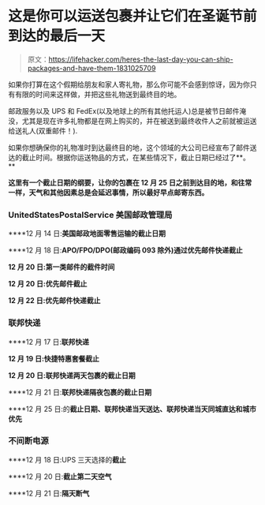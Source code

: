 # 这是你可以运送包裹并让它们在圣诞节前到达的最后一天

> 原文：<https://lifehacker.com/heres-the-last-day-you-can-ship-packages-and-have-them-1831025709>

如果你打算在这个假期给朋友和家人寄礼物，那么你可能不会感到惊讶，因为你只有有限的时间来这样做，并把这些礼物送到最终目的地。



邮政服务以及 UPS 和 FedEx(以及地球上的所有其他托运人)总是被节日邮件淹没，尤其是现在许多礼物都是在网上购买的，并在被送到最终收件人之前就被运送给送礼人(双重邮件！).

如果你想确保你的礼物准时到达最终目的地，这个领域的大公司已经宣布了邮件送达的截止时间。根据你运送物品的方式，在某些情况下，截止日期已经过了**。**

**这里有一个截止日期的纲要，让你的包裹在 12 月 25 日之前到达目的地，和往常一样，天气和其他因素总是会延迟事情，所以最好早点邮寄东西。**

### **UnitedStatesPostalService 美国邮政管理局**

****12 月 14 日:**美国邮政地面零售运输的截止日期**

****12 月 18 日:**APO/FPO/DPO(邮政编码 093 除外)通过优先邮件快递截止**

**12 月 20 日:第一类邮件的截件时间**

**12 月 20 日:优先邮件截止**

**12 月 22 日:优先邮件快递截止**

### **联邦快递**

****12 月 17 日:**联邦快递**

******12 月 19 日:快捷特惠套餐**截止****

****12 月 20 日:**联邦快递**两天包裹的截止日期****

****12 月 21 日:**联邦快递隔夜包裹的截止日期**

****12 月 25 日:的**截止日期、联邦快递当天送达、联邦快递当天同城直达和城市优先**

### **不间断电源**

****12 月 18 日:UPS 三天选择的**截止**

****12 月 20 日:**截止第二天空气**

****12 月 21 日:**隔天断气**